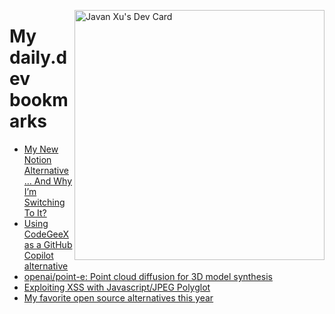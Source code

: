 
<a href="https://app.daily.dev/JavanXU"><img align="right" src="https://api.daily.dev/devcards/e45a150971844cd6959a94bb94e861ea.png?r=quw" width="400" alt="Javan Xu's Dev Card"/></a>

# My daily.dev bookmarks
<!-- daily.dev BOOKMARKS:START -->
- [My New Notion Alternative… And Why I’m Switching To It?](https://app.daily.dev/posts/tkp4hbynR?utm_source=rss&utm_medium=bookmarks&utm_campaign=6ueXw3FRNQzpNtewCDbI6)
- [Using CodeGeeX as a GitHub Copilot alternative](https://app.daily.dev/posts/tytkXb8Lc?utm_source=rss&utm_medium=bookmarks&utm_campaign=6ueXw3FRNQzpNtewCDbI6)
- [openai/point-e: Point cloud diffusion for 3D model synthesis](https://app.daily.dev/posts/cwLV43eTm?utm_source=rss&utm_medium=bookmarks&utm_campaign=6ueXw3FRNQzpNtewCDbI6)
- [Exploiting XSS with Javascript/JPEG Polyglot](https://app.daily.dev/posts/DH6WZOugv?utm_source=rss&utm_medium=bookmarks&utm_campaign=6ueXw3FRNQzpNtewCDbI6)
- [My favorite open source alternatives this year](https://app.daily.dev/posts/duKb85TwO?utm_source=rss&utm_medium=bookmarks&utm_campaign=6ueXw3FRNQzpNtewCDbI6)
<!-- daily.dev BOOKMARKS:END -->
